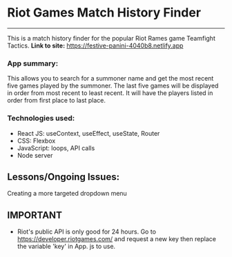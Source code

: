 # Riot Games Match History Finder


___
This is a match history finder for the popular Riot Rames game Teamfight Tactics.
**Link to site:** https://festive-panini-4040b8.netlify.app


### App summary:
 This allows you to search for a summoner name and get the most recent five games played by the summoner. The last five games will be displayed in order from most recent to least recent. It will have the players listed in order from first place to last place.

### Technologies used:
- React JS: useContext, useEffect, useState, Router
- CSS: Flexbox
- JavaScript: loops, API calls
- Node server
## Lessons/Ongoing Issues:
Creating a more targeted dropdown menu


## IMPORTANT

- Riot's public API is only good for 24 hours. Go to https://developer.riotgames.com/ and request a new key then replace the variable 'key' in App. js to use.
